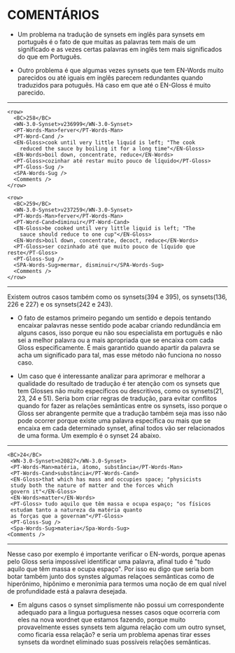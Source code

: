 
# COMENTÁRIOS

- Um problema na tradução de synsets em inglês para synsets em
  português é o fato de que muitas as palavras tem mais de um
  significado e as vezes certas palavras em inglês tem mais
  significados do que em Português.

- Outro problema é que algumas vezes synsets que tem EN-Words muito
  parecidos ou até iguais em inglês parecem redundantes quando
  traduzidos para potuguês. Há caso em que até o EN-Gloss é muito
  parecido.

----
    <row>
      <BC>258</BC>
      <WN-3.0-Synset>v236999</WN-3.0-Synset>
      <PT-Words-Man>ferver</PT-Words-Man>
      <PT-Word-Cand />
      <EN-Gloss>cook until very little liquid is left; "The cook
        reduced the sauce by boiling it for a long time"</EN-Gloss>
      <EN-Words>boil down, concentrate, reduce</EN-Words>
      <PT-Gloss>cozinhar até restar muito pouco de líquido</PT-Gloss>
      <PT-Gloss-Sug />
      <SPA-Words-Sug />
      <Comments />
    </row>
      
    <row>
      <BC>259</BC>
      <WN-3.0-Synset>v237259</WN-3.0-Synset>
      <PT-Words-Man>ferver</PT-Words-Man> 
      <PT-Word-Cand>diminuir</PT-Word-Cand>
      <EN-Gloss>be cooked until very little liquid is left; "The
        sauce should reduce to one cup"</EN-Gloss>
      <EN-Words>boil down, concentrate, decoct, reduce</EN-Words>
      <PT-Gloss>ser cozinhado até que muito pouco de líquido que 
	reste</PT-Gloss>
      <PT-Gloss-Sug />
      <SPA-Words-Sug>mermar, disminuir</SPA-Words-Sug>
      <Comments /> 
    </row>
----   
      
Existem outros casos também como os synsets(394 e 395), os
synsets(136, 226 e 227) e os synsets(242 e 243).

- O fato de estamos primeiro pegando um sentido e depois tentando
  encaixar palavras nesse sentido pode acabar criando redundância em
  alguns casos, isso porque eu não sou especialista em português e não
  sei a melhor palavra ou a mais apropriada que se encaixa com cada
  Gloss especificamente. É mais garantido quando apartir da palavra se
  acha um significado para tal, mas esse método não funciona no nosso
  caso.
 
- Um caso que é interessante analizar para aprimorar e melhorar a
  qualidade do resultado de tradução é ter atenção com os synsets que
  tem Glosses não muito específicos ou descritivos, como os
  synsets(21, 23, 24 e 51). Seria bom criar regras de tradução, para
  evitar conflitos quando for fazer as relações semânticas entre os
  synsets, isso porque o Gloss ser abrangente permite que a tradução
  também seja mas isso não pode ocorrer porque existe uma palavra
  específica ou mais que se encaixa em cada determinado synset, afinal
  todos vão ser relacionados de uma forma. Um exemplo é o synset 24
  abaixo.

---

    <BC>24</BC>
     <WN-3.0-Synset>n20827</WN-3.0-Synset>
     <PT-Words-Man>matéria, átomo, substância</PT-Words-Man>
     <PT-Words-Cand>substância</PT-Words-Cand>
     <EN-Gloss>that which has mass and occupies space; "physicists
     study both the nature of matter and the forces which 
     govern it"</EN-Gloss>
     <EN-Words>matter</EN-Words>
     <PT-Gloss> tudo aquilo que têm massa e ocupa espaço; "os físicos
     estudam tanto a natureza da matéria quanto 
     as forças que a governam"</PT-Gloss>
     <PT-Gloss-Sug />
     <Spa-Words-Sug>materia</Spa-Words-Sug>
    <Comments />

---
  
  
Nesse caso por exemplo é importante verificar o EN-words, porque
apenas pelo Gloss seria impossível identificar uma palavra, afinal
tudo é "tudo aquilo que têm massa e ocupa espaço". Por isso eu digo
que seria bom botar também junto dos synstes algumas relaçoes
semânticas como de hiperônimo, hipônimo e meronímia para termos uma
noção de em qual nível de profundidade está a palavra desejada.

- Em alguns casos o synset simplismente não possui um correspondente
  adequado para a lingua portuguesa nesses casos oque ocorreria com
  eles na nova wordnet que estamos fazendo, porque muito provavelmente
  esses synsets tem alguma relação com um outro synset, como ficaria
  essa relação? e seria um problema apenas tirar esses synsets da
  wordnet eliminado suas possíveis relações semânticas.

